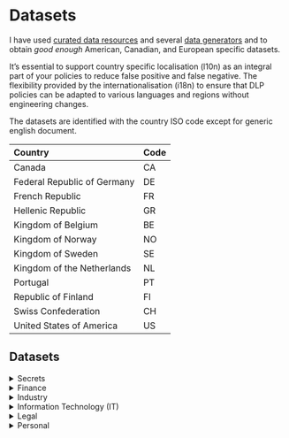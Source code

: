 # Datasets

 I have used [curated data resources](source.md) and several [data generators](#KnownDataGenerators) and to obtain _good enough_ American, Canadian, and European specific datasets.

It’s essential to support country specific localisation (l10n) as an integral part of your policies to reduce false positive and false negative. The flexibility provided by the internationalisation (i18n) to ensure that DLP policies can be adapted to various languages and regions without engineering changes.

The datasets are identified with the country ISO code except for generic english document.

| Country   | Code |
| :-- |:-- | 
| Canada | CA |
| Federal Republic of Germany | DE |
| French Republic | FR |
| Hellenic Republic | GR |
| Kingdom of Belgium | BE |
| Kingdom of Norway| NO |
| Kingdom of Sweden| SE |
| Kingdom of the Netherlands | NL |
| Portugal | PT |
| Republic of Finland | FI |
| Swiss Confederation | CH |
| United States of America | US |

## Datasets

<details>
<summary>Secrets</summary>
<br>

Items:
  * password/ shadow
  * ldap
  
Compliance:
  * To be defined
  
</details>
<details>
<summary>Finance</summary>
<br>

Items:
  * Credit card number (CCN)


Compliance:
  * PCI
</details>
<details>
<summary>Industry</summary>
<br>

Items:
  * [Pharmaceutical product documents by Brian Reid](https://c7solutions.com/2014/04/dlp-templates)
  * NDA


Compliance:
  * To be defined


  
</details>
<details>
<summary>Information Technology (IT)</summary>
<br>




Items:

  * [A list of free email provider domains](https://gist.github.com/tbrianjones/5992856) curated by [T. Brian Jones](https://github.com/tbrianjones)
  * ldap
  * code
  
Compliance:
  * To be defined
  
</details>
<details>
<summary>Legal</summary>
<br>

Items:
  * Contract
  * NDA
  
Compliance:
  * To be defined
  
</details>
<details>
<summary>Personal</summary>
<br>

Items:

  * PII
  * PHI
 
 
| File Name   | Description |
| :-- |:-- | 
|[lastName.US.txt](personal/lastName.US.txt)| Last names occurring 100 or more times from the [US Census Bureau (up to the year 2000)](https://www.census.gov/topics/population/genealogy/data/2000_surnames.html) Because of a 72-year restriction on access to the _full_ Census, the most recent year available is 1950, released on April 1, 2022. |

https://github.com/orgs/unitedstates

Compliance:
  * GDPR

</details>
